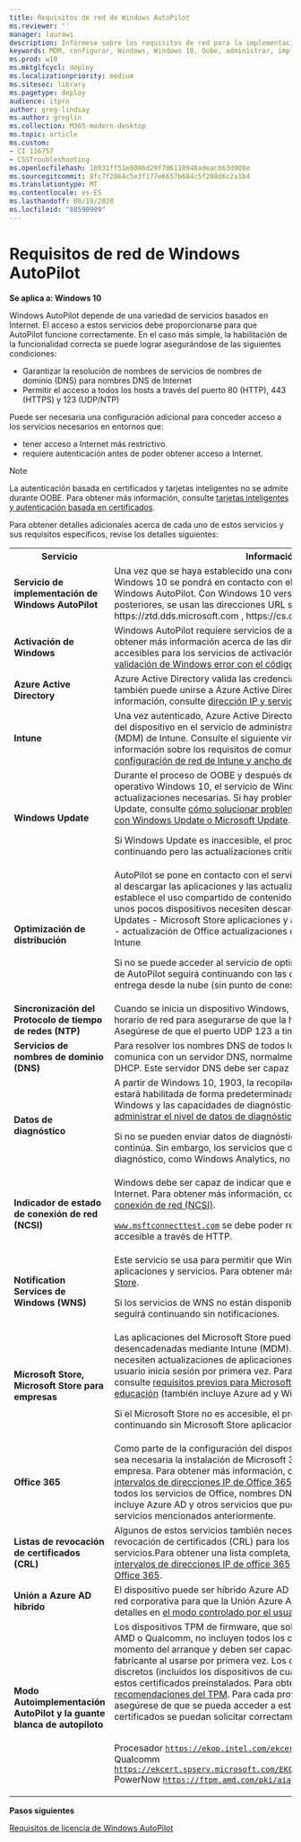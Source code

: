 ```yaml
---
title: Requisitos de red de Windows AutoPilot
ms.reviewer: ''
manager: laurawi
description: Infórmese sobre los requisitos de red para la implementación de Windows AutoPilot.
keywords: MDM, configurar, Windows, Windows 10, Oobe, administrar, implementar, AutoPilot, ZTD, cero-Touch, Partner, msfb, Intune
ms.prod: w10
ms.mktglfcycl: deploy
ms.localizationpriority: medium
ms.sitesec: library
ms.pagetype: deploy
audience: itpro
author: greg-lindsay
ms.author: greglin
ms.collection: M365-modern-desktop
ms.topic: article
ms.custom:
- CI 116757
- CSSTroubleshooting
ms.openlocfilehash: 18031ff51e8086d29f706110946adeacb63d908e
ms.sourcegitcommit: 8fc7f2864c5e3f177e6657b684c5f208d6c2a1b4
ms.translationtype: MT
ms.contentlocale: es-ES
ms.lasthandoff: 08/19/2020
ms.locfileid: "88590909"
---
```

# <a name="windows-autopilot-networking-requirements"></a>Requisitos de red de Windows AutoPilot

**Se aplica a: Windows 10**

Windows AutoPilot depende de una variedad de servicios basados en Internet. El acceso a estos servicios debe proporcionarse para que AutoPilot funcione correctamente. En el caso más simple, la habilitación de la funcionalidad correcta se puede lograr asegurándose de las siguientes condiciones:

- Garantizar la resolución de nombres de servicios de nombres de dominio (DNS) para nombres DNS de Internet
- Permitir el acceso a todos los hosts a través del puerto 80 (HTTP), 443 (HTTPS) y 123 (UDP/NTP)

Puede ser necesaria una configuración adicional para conceder acceso a los servicios necesarios en entornos que:
- tener acceso a Internet más restrictivo.
- requiere autenticación antes de poder obtener acceso a Internet. 

> [!NOTE]
> La autenticación basada en certificados y tarjetas inteligentes no se admite durante OOBE. Para obtener más información, consulte [tarjetas inteligentes y autenticación basada en certificados](https://docs.microsoft.com/azure/active-directory/devices/azureadjoin-plan#smartcards-and-certificate-based-authentication).

Para obtener detalles adicionales acerca de cada uno de estos servicios y sus requisitos específicos, revise los detalles siguientes:

<table><th>Servicio<th>Información
<tr><td><b>Servicio de implementación de Windows AutoPilot<b><td>Una vez que se haya establecido una conexión de red, cada dispositivo de Windows 10 se pondrá en contacto con el servicio de implementación de Windows AutoPilot. Con Windows 10 versión 1903 y versiones posteriores, se usan las direcciones URL siguientes: https://ztd.dds.microsoft.com , https://cs.dds.microsoft.com . <br>

<tr><td><b>Activación de Windows<b><td>Windows AutoPilot requiere servicios de activación de Windows. Para obtener más información acerca de las direcciones URL que deben ser accesibles para los servicios de activación, consulte <a href="https://support.microsoft.com/help/921471/windows-activation-or-validation-fails-with-error-code-0x8004fe33">activación o validación de Windows error con el código de error 0x8004FE33</a>.<br>

<tr><td><b>Azure Active Directory<b><td>Azure Active Directory valida las credenciales de usuario y el dispositivo también puede unirse a Azure Active Directory. Para obtener más información, consulte <a href="https://docs.microsoft.com/office365/enterprise/office-365-ip-web-service">dirección IP y servicio Web de URL 365 de Office</a>.
<tr><td><b>Intune<b><td>Una vez autenticado, Azure Active Directory desencadenará la inscripción del dispositivo en el servicio de administración de dispositivos móviles (MDM) de Intune. Consulte el siguiente vínculo para obtener más información sobre los requisitos de comunicación de red: <a href="https://docs.microsoft.com/intune/network-bandwidth-use#network-communication-requirements">requisitos de configuración de red de Intune y ancho de banda</a>.
<tr><td><b>Windows Update<b><td>Durante el proceso de OOBE y después de la configuración del sistema operativo Windows 10, el servicio de Windows Update recupera las actualizaciones necesarias. Si hay problemas para conectarse a Windows Update, consulte <a href="https://support.microsoft.com/help/818018/how-to-solve-connection-problems-concerning-windows-update-or-microsof">cómo solucionar problemas de conexión relacionados con Windows Update o Microsoft Update</a>.<br>

Si Windows Update es inaccesible, el proceso de AutoPilot seguirá continuando pero las actualizaciones críticas no estarán disponibles.

<tr><td><b>Optimización de distribución<b><td>AutoPilot se pone en contacto con el servicio de <a href="https://docs.microsoft.com/windows/deployment/update/waas-delivery-optimization">optimización de entrega</a> al descargar las aplicaciones y las actualizaciones. Este contacto establece el uso compartido de contenido punto a punto para que solo unos pocos dispositivos necesiten descargarlo desde Internet.
- Windows Updates - Microsoft Store aplicaciones y actualizaciones de aplicaciones - actualización de Office actualizaciones de - aplicaciones de Win32 de Intune<br>

Si no se puede acceder al servicio de optimización de entrega, el proceso de AutoPilot seguirá continuando con las descargas de optimización de entrega desde la nube (sin punto de conexión).

<tr><td><b>Sincronización del Protocolo de tiempo de redes (NTP)<b><td>Cuando se inicia un dispositivo Windows, se comunica con un servidor horario de red para asegurarse de que la hora del dispositivo sea correcta. Asegúrese de que el puerto UDP 123 a time.windows.com sea accesible.
<tr><td><b>Servicios de nombres de dominio (DNS)<b><td>Para resolver los nombres DNS de todos los servicios, el dispositivo se comunica con un servidor DNS, normalmente proporcionado a través de DHCP. Este servidor DNS debe ser capaz de resolver nombres de Internet.
<tr><td><b>Datos de diagnóstico<b><td>A partir de Windows 10, 1903, la recopilación de datos de diagnóstico estará habilitada de forma predeterminada. Para deshabilitar el análisis de Windows y las capacidades de diagnóstico relacionadas, consulte <a href="https://docs.microsoft.com/windows/privacy/configure-windows-diagnostic-data-in-your-organization#manage-enterprise-diagnostic-data-level">administrar el nivel de datos de diagnóstico empresarial</a>.<br>

Si no se pueden enviar datos de diagnóstico, el proceso de AutoPilot continúa. Sin embargo, los servicios que dependen de datos de diagnóstico, como Windows Analytics, no funcionarán.
<tr><td><b>Indicador de estado de conexión de red (NCSI)<b><td>Windows debe ser capaz de indicar que el dispositivo puede acceder a Internet. Para obtener más información, consulte <a href="https://docs.microsoft.com/windows/privacy/manage-connections-from-windows-operating-system-components-to-microsoft-services#14-network-connection-status-indicator">indicador de estado de conexión de red (NCSI)</a>.

<code>www.msftconnecttest.com</code> se debe poder resolver a través de DNS y estar accesible a través de HTTP.
<tr><td><b>Notification Services de Windows (WNS)<b><td>Este servicio se usa para permitir que Windows reciba notificaciones de aplicaciones y servicios. Para obtener más información, vea <a href="https://docs.microsoft.com/windows/privacy/manage-connections-from-windows-operating-system-components-to-microsoft-services#26-microsoft-store">Microsoft Store</a>.<br>

Si los servicios de WNS no están disponibles, el proceso de AutoPilot seguirá continuando sin notificaciones.
<tr><td><b>Microsoft Store, Microsoft Store para empresas<b><td>Las aplicaciones del Microsoft Store pueden insertarse en el dispositivo, desencadenadas mediante Intune (MDM).También es posible que se necesiten actualizaciones de aplicaciones y otras aplicaciones cuando el usuario inicia sesión por primera vez. Para obtener más información, consulte <a href="https://docs.microsoft.com/microsoft-store/prerequisites-microsoft-store-for-business">requisitos previos para Microsoft Store para empresas y educación</a> (también incluye Azure ad y Windows Notification Services).<br>

Si el Microsoft Store no es accesible, el proceso de AutoPilot seguirá continuando sin Microsoft Store aplicaciones.

<tr><td><b>Office 365<b><td>Como parte de la configuración del dispositivo de Intune, es posible que sea necesaria la instalación de Microsoft 365 aplicaciones para la empresa. Para obtener más información, consulte <a href="https://support.office.com/article/Office-365-URLs-and-IP-address-ranges-8548a211-3fe7-47cb-abb1-355ea5aa88a2">direcciones URL e intervalos de direcciones IP de Office 365</a>. En este artículo se incluyen todos los servicios de Office, nombres DNS y direcciones IP. También incluye Azure AD y otros servicios que pueden superponerse con los servicios mencionados anteriormente.
<tr><td><b>Listas de revocación de certificados (CRL)<b><td>Algunos de estos servicios también necesitarán comprobar las listas de revocación de certificados (CRL) para los certificados que se usan en los servicios.Para obtener una lista completa, consulte <a href="https://support.office.com/article/Office-365-URLs-and-IP-address-ranges-8548a211-3fe7-47cb-abb1-355ea5aa88a2#bkmk_crl">direcciones URL e intervalos de direcciones IP de office 365</a> y <a href="https://aka.ms/o365chains">cadenas de certificados de Office 365</a>.
<tr><td><b>Unión a Azure AD híbrido<b><td>El dispositivo puede ser híbrido Azure AD Unido. El equipo debe estar en la red corporativa para que la Unión Azure AD híbrida funcione. Ver los detalles en <a href="user-driven.md#user-driven-mode-for-hybrid-azure-active-directory-join">el modo controlado por el usuario de Windows AutoPilot</a>
<tr><td><b>Modo Autoimplementación AutoPilot y la guante blanca de autopiloto<b><td>Los dispositivos TPM de firmware, que solo son proporcionados por Intel, AMD o Qualcomm, no incluyen todos los certificados necesarios en el momento del arranque y deben ser capaces de recuperarlos del fabricante al usarse por primera vez. Los dispositivos con chips de TPM discretos (incluidos los dispositivos de cualquier otro fabricante) incluyen estos certificados preinstalados. Para obtener más información, vea <a href="https://docs.microsoft.com/windows/security/information-protection/tpm/tpm-recommendations">recomendaciones del TPM</a>. Para cada proveedor de TPM de firmware, asegúrese de que se pueda acceder a estas direcciones URL para que los certificados se puedan solicitar correctamente:

 <br>Procesador <code>https://ekop.intel.com/ekcertservice</code>
 <br>Qualcomm <code>https://ekcert.spserv.microsoft.com/EKCertificate/GetEKCertificate/v1</code>
 <br>PowerNow <code>https://ftpm.amd.com/pki/aia</code>

</table>

**Pasos siguientes**

[Requisitos de licencia de Windows AutoPilot](licensing-requirements.md)

